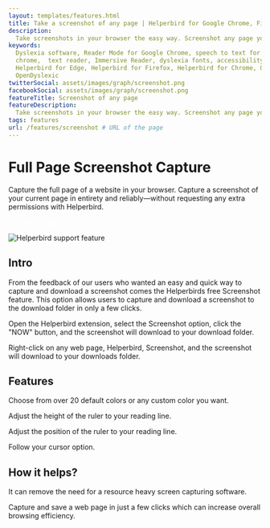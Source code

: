 ```yaml
---
layout: templates/features.html
title: Take a screenshot of any page | Helperbird for Google Chrome, Firefox & Edge
description:
  Take screenshots in your browser the easy way. Screenshot any page your viewing. All in one click.
keywords:
  Dyslexia software, Reader Mode for Google Chrome, speech to text for chrome, Text to speech for
  chrome,  text reader, Immersive Reader, dyslexia fonts, accessibility software, dyslexia software,
  Helperbird for Edge, Helperbird for Firefox, Helperbird for Chrome, Opendyslexic for Chrome,
  OpenDyslexic
twitterSocial: assets/images/graph/screenshot.png
facebookSocial: assets/images/graph/screenshot.png
featureTitle: Screenshot of any page
featureDescription:
  Take screenshots in your browser the easy way. Screenshot any page your viewing. All in one click.
tags: features
url: /features/screenshot # URL of the page
---
```


# Full Page Screenshot Capture

Capture the full page of a website in your browser. Capture a screenshot of your current page in
entirety and reliably—without requesting any extra permissions with Helperbird.

<a 
  class="px-8 py-3 border  text-base font-medium rounded-md text-white bg-indigo-600 hover:bg-indigo-700 " style="color: white;" 
  href="/pricing"> Try Helperbird for Free </a>

![Helperbird support feature](https://www.helperbird.com/assets/images/new/overlay/overlay.png)

## Intro

From the feedback of our users who wanted an easy and quick way to capture and download a screenshot
comes the Helperbirds free Screenshot feature. This option allows users to capture and download a
screenshot to the download folder in only a few clicks.

Open the Helperbird extension, select the Screenshot option, click the "NOW" button, and the
screenshot will download to your download folder.

Right-click on any web page, Helperbird, Screenshot, and the screenshot will download to your
downloads folder.

## Features

Choose from over 20 default colors or any custom color you want.

Adjust the height of the ruler to your reading line.

Adjust the position of the ruler to your reading line.

Follow your cursor option.

## How it helps?

It can remove the need for a resource heavy screen capturing software.

Capture and save a web page in just a few clicks which can increase overall browsing efficiency.
